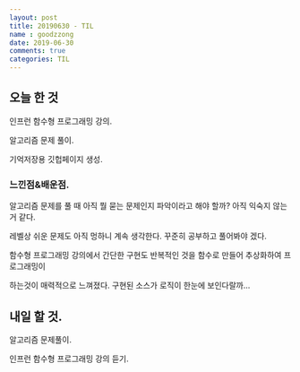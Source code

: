 ```yaml
---
layout: post
title: 20190630 - TIL
name : goodzzong
date: 2019-06-30
comments: true
categories: TIL
---
```


## 오늘 한 것

인프런 함수형 프로그래밍 강의.

알고리즘 문제 풀이.

기억저장용 깃헙페이지 생성.

### 느낀점&배운점.

알고리즘 문제를 풀 때 아직 뭘 묻는 문제인지 파악이라고 해야 할까? 아직 익숙지 않는거 같다. 

레벨상 쉬운 문제도 아직 멍하니 계속 생각한다. 꾸준히 공부하고 풀어봐야 겠다.

함수형 프로그래밍 강의에서 간단한 구현도 반복적인 것을 함수로 만들어 추상화하여 프로그래밍이

하는것이 매력적으로 느껴졌다. 구현된 소스가 로직이 한눈에 보인다랄까...

## 내일 할 것.

알고리즘 문제풀이.

인프런 함수형 프로그래밍 강의 듣기.